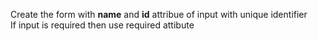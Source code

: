 Create the form with <b>name</b> and <b>id</b> attribue of input with unique identifier<br>
If input is required then use required attibute
